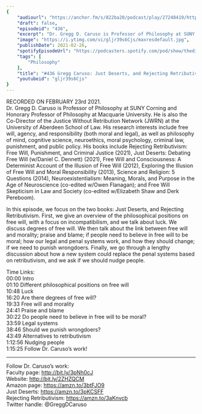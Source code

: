 ```yaml
---
{
	"audiourl": "https://anchor.fm/s/822ba20/podcast/play/27248419/https%3A%2F%2Fd3ctxlq1ktw2nl.cloudfront.net%2Fstaging%2F2021-1-23%2F4ed1a543-c4a9-29e7-6d39-796e467cfb5c.m4a",
	"draft": false,
	"episodeid": "436",
	"excerpt": "Dr. Gregg D. Caruso is Professor of Philosophy at SUNY Corning and Honorary Professor of Philosophy at Macquarie University. He is also the Co-Director of the Justice Without Retribution Network (JWRN) at the University of Aberdeen School of Law. His research interests include free will, agency, and responsibility (both moral and legal), as well as philosophy of mind, cognitive science, neuroethics, moral psychology, criminal law, punishment, and public policy. His books include Rejecting Retributivism: Free Will, Punishment, and Criminal Justice (2021), Just Deserts: Debating Free Will (w/Daniel C. Dennett) (2021), Free Will and Consciousness: A Determinist Account of the Illusion of Free Will (2012), Exploring the Illusion of Free Will and Moral Responsibility (2013), Science and Religion: 5 Questions (2014), Neuroexistentialism: Meaning, Morals, and Purpose in the Age of Neuroscience (co-edited w/Owen Flanagan); and Free Will Skepticism in Law and Society (co-edited w/Elizabeth Shaw and Derk Pereboom).",
	"image": "https://i.ytimg.com/vi/gljr39s6Cjs/maxresdefault.jpg",
	"publishDate": 2021-02-26,
	"spotifyEpisodeUrl": "https://podcasters.spotify.com/pod/show/thedissenter/episodes/436-Gregg-Caruso-Just-Deserts--and-Rejecting-Retributivism-equ2b3",
	"tags": [
		"Philosophy"
	],
	"title": "#436 Gregg Caruso: Just Deserts, and Rejecting Retributivism",
	"youtubeid": "gljr39s6Cjs"
}
---
```

RECORDED ON FEBRUARY 23rd 2021.  
Dr. Gregg D. Caruso is Professor of Philosophy at SUNY Corning and Honorary Professor of Philosophy at Macquarie University. He is also the Co-Director of the Justice Without Retribution Network (JWRN) at the University of Aberdeen School of Law. His research interests include free will, agency, and responsibility (both moral and legal), as well as philosophy of mind, cognitive science, neuroethics, moral psychology, criminal law, punishment, and public policy. His books include Rejecting Retributivism: Free Will, Punishment, and Criminal Justice (2021), Just Deserts: Debating Free Will (w/Daniel C. Dennett) (2021), Free Will and Consciousness: A Determinist Account of the Illusion of Free Will (2012), Exploring the Illusion of Free Will and Moral Responsibility (2013), Science and Religion: 5 Questions (2014), Neuroexistentialism: Meaning, Morals, and Purpose in the Age of Neuroscience (co-edited w/Owen Flanagan); and Free Will Skepticism in Law and Society (co-edited w/Elizabeth Shaw and Derk Pereboom).

In this episode, we focus on the two books: Just Deserts, and Rejecting Retributivism. First, we give an overview of the philosophical positions on free will, with a focus on incompatibilism, and we talk about luck. We discuss degrees of free will. We then talk about the link between free will and morality; praise and blame; if people need to believe in free will to be moral; how our legal and penal systems work, and how they should change; if we need to punish wrongdoers. Finally, we go through a lengthy discussion about how a new system could replace the penal systems based on retributivism, and we ask if we should nudge people.

Time Links:  
<time>00:00</time> Intro  
<time>01:10</time> Different philosophical positions on free will  
<time>10:48</time> Luck  
<time>16:20</time> Are there degrees of free will?  
<time>19:33</time> Free will and morality  
<time>24:41</time> Praise and blame  
<time>30:22</time> Do people need to believe in free will to be moral?  
<time>33:59</time> Legal systems  
<time>38:46</time> Should we punish wrongdoers?  
<time>43:49</time> Alternatives to retributivism  
<time>1:12:56</time> Nudging people  
<time>1:15:25</time> Follow Dr. Caruso’s work!

---

Follow Dr. Caruso’s work:  
Faculty page: http://bit.ly/3pNh0cJ  
Website: http://bit.ly/2ZHZQCM  
Amazon page: https://amzn.to/3btFJO9  
Just Deserts: https://amzn.to/3pKCSFF  
Rejecting Retributivism: https://amzn.to/3aKnvcb  
Twitter handle: @GreggDCaruso
